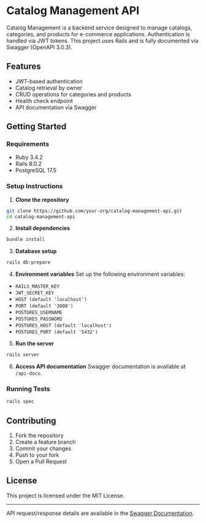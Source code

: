 # Catalog Management API

Catalog Management is a backend service designed to manage catalogs, categories, and products for e-commerce applications. Authentication is handled via JWT tokens. This project uses Rails and is fully documented via Swagger (OpenAPI 3.0.3).

## Features

* JWT-based authentication
* Catalog retrieval by owner
* CRUD operations for categories and products
* Health check endpoint
* API documentation via Swagger

## Getting Started

### Requirements

* Ruby 3.4.2
* Rails 8.0.2
* PostgreSQL 17.5

### Setup Instructions

1. **Clone the repository**

```bash
git clone https://github.com/your-org/catalog-management-api.git
cd catalog-management-api
```

2. **Install dependencies**

```bash
bundle install
```

3. **Database setup**

```bash
rails db:prepare
```

4. **Environment variables**
   Set up the following environment variables:

* `RAILS_MASTER_KEY`
* `JWT_SECRET_KEY`
* `HOST (default 'localhost')`
* `PORT (default '3000')`
* `POSTGRES_USERNAME`
* `POSTGRES_PASSWORD`
* `POSTGRES_HOST (default 'localhost')`
* `POSTGRES_PORT (default '5432')`

5. **Run the server**

```bash
rails server
```

6. **Access API documentation**
   Swagger documentation is available at `/api-docs`.

### Running Tests

```bash
rails spec
```

## Contributing

1. Fork the repository
2. Create a feature branch
3. Commit your changes
4. Push to your fork
5. Open a Pull Request

## License

This project is licensed under the MIT License.

---

API request/response details are available in the [Swagger Documentation](./swagger/v1/swagger.yaml).
